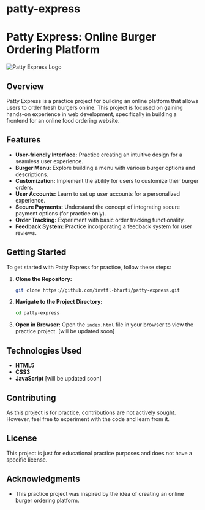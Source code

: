 # patty-express
# Patty Express: Online Burger Ordering Platform

![Patty Express Logo](link_to_logo.png)

## Overview

Patty Express is a practice project for building an online platform that allows users to order fresh burgers online. This project is focused on gaining hands-on experience in web development, specifically in building a frontend for an online food ordering website.

## Features

- **User-friendly Interface:** Practice creating an intuitive design for a seamless user experience.
- **Burger Menu:** Explore building a menu with various burger options and descriptions.
- **Customization:** Implement the ability for users to customize their burger orders.
- **User Accounts:** Learn to set up user accounts for a personalized experience.
- **Secure Payments:** Understand the concept of integrating secure payment options (for practice only).
- **Order Tracking:** Experiment with basic order tracking functionality.
- **Feedback System:** Practice incorporating a feedback system for user reviews.

## Getting Started

To get started with Patty Express for practice, follow these steps:

1. **Clone the Repository:**
    ```bash
    git clone https://github.com/invtfl-bharti/patty-express.git
    ```

2. **Navigate to the Project Directory:**
    ```bash
    cd patty-express
    ```

3. **Open in Browser:**
   Open the `index.html` file in your browser to view the practice project.  [will be updated soon]

## Technologies Used

- **HTML5**
- **CSS3**
- **JavaScript**  [will be updated soon]

## Contributing

As this project is for practice, contributions are not actively sought. However, feel free to experiment with the code and learn from it.

## License

This project is just for educational practice purposes and does not have a specific license.

## Acknowledgments

- This practice project was inspired by the idea of creating an online burger ordering platform.


